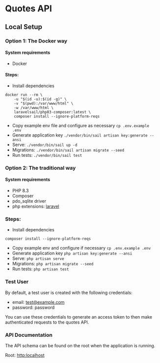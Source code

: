 # Quotes API

## Local Setup

### Option 1: The Docker way

#### System requirements
- Docker

#### Steps:
- Install dependencies

```shell
docker run --rm \
    -u "$(id -u):$(id -g)" \
    -v "$(pwd):/var/www/html" \
    -w /var/www/html \
    laravelsail/php83-composer:latest \
    composer install --ignore-platform-reqs
```
- Copy example env file and configure as necessary `cp .env.example .env`
- Generate application key `./vendor/bin/sail artisan key:generate --ansi`
- Serve: `./vendor/bin/sail up -d`
- Migrations: `./vendor/bin/sail artisan migrate --seed`
- Run tests: `./vendor/bin/sail test`

### Option 2: The traditional way 

#### System requirements
- PHP 8.3
- Composer
- pdo_sqlite driver
- php extensions: [laravel](https://laravel.com/docs/11.x/deployment#server-requirements)

### Steps:
- Install dependencies
```shell
composer install --ignore-platform-reqs
```
- Copy example env and configure if necessary `cp .env.example .env`
- Generate application key `php artisan key:generate --ansi`
- Serve: `php artisan serve`
- Migrations: `php artisan migrate --seed`
- Run tests: `php artisan test`


### Test User
By default, a test user is created with the following credentials:
- email: test@example.com
- password: password

You can use these credentials to generate an access token to then make authenticated requests to the quotes API.

### API Documentation
The API schema can be found on the root when the application is running.

Root: [http:localhost](http://localhost)
